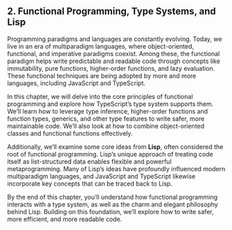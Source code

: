 ## 2. Functional Programming, Type Systems, and Lisp

Programming paradigms and languages are constantly evolving. Today, we live in an era of multiparadigm languages, where object-oriented, functional, and imperative paradigms coexist. Among these, the functional paradigm helps write predictable and readable code through concepts like immutability, pure functions, higher-order functions, and lazy evaluation. These functional techniques are being adopted by more and more languages, including JavaScript and TypeScript.

In this chapter, we will delve into the core principles of functional programming and explore how TypeScript’s type system supports them. We’ll learn how to leverage type inference, higher-order functions and function types, generics, and other type features to write safer, more maintainable code. We’ll also look at how to combine object-oriented classes and functional functions effectively.

Additionally, we’ll examine some core ideas from **Lisp**, often considered the root of functional programming. Lisp’s unique approach of treating code itself as list-structured data enables flexible and powerful metaprogramming. Many of Lisp’s ideas have profoundly influenced modern multiparadigm languages, and JavaScript and TypeScript likewise incorporate key concepts that can be traced back to Lisp.

By the end of this chapter, you’ll understand how functional programming interacts with a type system, as well as the charm and elegant philosophy behind Lisp. Building on this foundation, we’ll explore how to write safer, more efficient, and more readable code.


